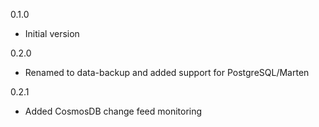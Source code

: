 0.1.0
* Initial version

0.2.0
* Renamed to data-backup and added support for PostgreSQL/Marten

0.2.1
* Added CosmosDB change feed monitoring